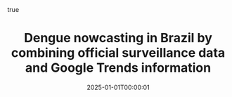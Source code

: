---
title : "Dengue nowcasting in Brazil by combining official surveillance data and Google Trends information"
date : 2025-01-01T00:00:01
draft : false

# Authors. Comma separated list, e.g. `["Bob Smith", "David Jones"]`.
authors : [Y. Xiao, G. Soares, L. Bastos,  admin, P. Moraga]

# Publication type.
# Legend:
# 0 : Uncategorized
# 1 : Conference paper
# 2 : Journal article
# 3 : Manuscript
# 4 : Report
# 5 : Book
# 6 : Book section
publication_types : ["2"]

# Publication name and optional abbreviated version.
publication : "Plos One Neglected Tropical Diseases"
#publication_short : "In *ICMEW*"

# Abstract and optional shortened version.
abstract : ""
abstract_short : ""

# Featured image thumbnail (optional)
image_preview : ""

# Is this a selected publication? (true/false)
selected : false

# Projects (optional).
#   Associate this publication with one or more of your projects.
#   Simply enter your project's filename without extension.
#   E.g. `projects : ["deep-learning"]` references `content/project/deep-learning.md`.
#   Otherwise, set `projects : []`.
# projects : ["example-external-project"]

# Tags (optional).
#   Set `tags : []` for no tags, or use the form `tags : ["A Tag", "Another Tag"]` for one or more tags.
tags : ["Nowcasting","Machine Learning","Dengue","Epidemiology","Google Trends"]

# Links (optional).
url_pdf : "https://journals.plos.org/plosntds/article?id=10.1371/journal.pntd.0012501#sec017"
#url_preprint : "https://arxiv.org/abs/2402.07357"
#url_code : ""
#url_dataset : "#"
#url_project : "#"
#url_slides : "#"
#url_video : "#"
#url_poster : "#"
#url_source : "#"

# Custom links (optional).
#   Uncomment line below to enable. For multiple links, use the form `[{...}, {...}, {...}]`.
#url_custom : [{name : "Custom Link", url : "http://example.org"}]

# Does this page contain LaTeX math? (true/false)
math : true

# Does this page require source code highlighting? (true/false)
highlight : true

---